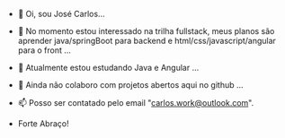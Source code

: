 - 👋 Oi, sou José Carlos...
- 👀 No momento estou interessado na trilha fullstack, meus planos são aprender java/springBoot para backend e html/css/javascript/angular para o front  ...
- 🌱 Atualmente estou estudando Java e Angular ...
- 💞️ Ainda não colaboro com projetos abertos aqui no github ...
- 📫 Posso ser contatado pelo email "carlos.work@outlook.com".

- Forte Abraço!

<!---
carlos-ist/carlos-ist is a ✨ special ✨ repository because its `README.md` (this file) appears on your GitHub profile.
You can click the Preview link to take a look at your changes.
--->
